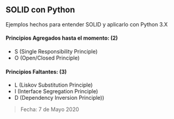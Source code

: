 ## SOLID con Python
Ejemplos hechos para entender SOLID y aplicarlo con Python 3.X

#### Principios Agregados hasta el momento: (2) 
* S (Single Responsibility Principle)
* O (Open/Closed Principle)

#### Principios Faltantes: (3)
* L (Liskov Substitution Principle)
* I (Interface Segregation Principle)
* D (Dependency Inversion Principle))

> Fecha: 7 de Mayo 2020
